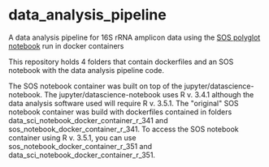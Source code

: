 # data_analysis_pipeline
A data analysis pipeline for 16S rRNA amplicon data using the [SOS polyglot notebook](https://vatlab.github.io/sos-docs/) run in docker containers 

This repository holds 4 folders that contain dockerfiles and an SOS notebook with the data analysis pipeline code. 

The SOS notebook container was built on top of the jupyter/datascience-notebook. The jupyter/datascience-notebook uses R v. 3.4.1 although the data analysis software used will require R v. 3.5.1. The "original" SOS notebook container was build with dockerfiles contained in folders data_sci_notebook_docker_container_r_341 and sos_notebook_docker_container_r_341. To access the SOS notebook container using R v. 3.5.1, you can use sos_notebook_docker_container_r_351 and data_sci_notebook_docker_container_r_351.


